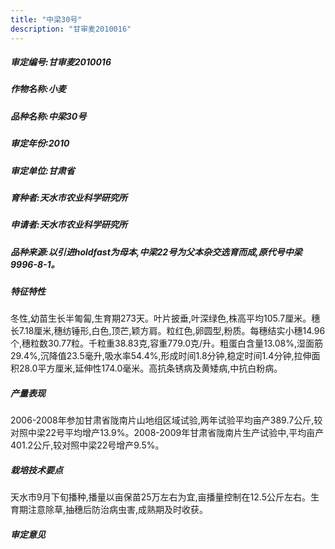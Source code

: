 ```yaml
---
title: "中梁30号"
description: "甘审麦2010016"
---
```

##### 审定编号:甘审麦2010016

##### 作物名称:小麦

##### 品种名称:中梁30号

##### 审定年份:2010

##### 审定单位:甘肃省

##### 育种者:天水市农业科学研究所

##### 申请者:天水市农业科学研究所

##### 品种来源:以引进holdfast为母本,中梁22号为父本杂交选育而成,原代号中梁9996-8-1。

##### 特征特性
冬性,幼苗生长半匍匐,生育期273天。叶片披垂,叶深绿色,株高平均105.7厘米。穗长7.18厘米,穗纺锤形,白色,顶芒,颖方肩。粒红色,卵圆型,粉质。每穗结实小穗14.96个,穗粒数30.77粒。千粒重38.83克,容重779.0克/升。粗蛋白含量13.08%,湿面筋29.4%,沉降值23.5毫升,吸水率54.4%,形成时间1.8分钟,稳定时间1.4分钟,拉伸面积28.0平方厘米,延伸性174.0毫米。高抗条锈病及黄矮病,中抗白粉病。

##### 产量表现
2006-2008年参加甘肃省陇南片山地组区域试验,两年试验平均亩产389.7公斤,较对照中梁22号平均增产13.9%。2008-2009年甘肃省陇南片生产试验中,平均亩产401.2公斤,较对照中梁22号增产9.5%。

##### 栽培技术要点
天水市9月下旬播种,播量以亩保苗25万左右为宜,亩播量控制在12.5公斤左右。生育期注意除草,抽穗后防治病虫害,成熟期及时收获。

##### 审定意见

